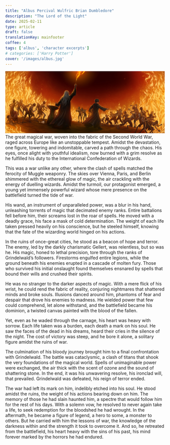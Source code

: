 ```yaml
---
title: "Albus Percival Wulfric Brian Dumbledore"
description: "The Lord of the Light"
date: 2025-02-11
type: article
draft: false
translationKey: mainfooter
coffee: 4
tags: ['albus', 'character excerpts']
# categories: ['Harry Potter']
cover: '/images/albus.jpg'
---
```


![Powerful Albus Dumbledore](/images/albus_powerful.jpg)
The great magical war, woven into the fabric of the Second World War, raged across Europe like an unstoppable tempest. Amidst the devastation, one figure, towering and indomitable, carved a path through the chaos. His eyes, once alight with youthful idealism, now burned with a grim resolve as he fulfilled his duty to the International Confederation of Wizards.

This was a war unlike any other, where the clash of spells matched the ferocity of Muggle weaponry. The skies over Vienna, Paris, and Berlin shimmered with the ethereal glow of magic, the air crackling with the energy of duelling wizards. Amidst the turmoil, our protagonist emerged, a young yet immensely powerful wizard whose mere presence on the battlefield turned the tide of war.

His wand, an instrument of unparalleled power, was a blur in his hand, unleashing torrents of magic that decimated enemy ranks. Entire battalions fell before him, their screams lost in the roar of spells. He moved with a deadly grace, his face a mask of cold determination. The weight of each life taken pressed heavily on his conscience, but he steeled himself, knowing that the fate of the wizarding world hinged on his actions.

In the ruins of once-great cities, he stood as a beacon of hope and terror. The enemy, led by the darkly charismatic Gellert, was relentless, but so was he. His magic, honed to lethal precision, tore through the ranks of Grindelwald’s followers. Firestorms engulfed entire legions, while the ground beneath his enemies erupted in a cascade of molten fury. Those who survived his initial onslaught found themselves ensnared by spells that bound their wills and crushed their spirits.

He was no stranger to the darker aspects of magic. With a mere flick of his wrist, he could rend the fabric of reality, conjuring nightmares that shattered minds and broke souls. Illusions danced around him, phantoms of fear and despair that drove his enemies to madness. He wielded power that few could comprehend, let alone withstand, and the battlefield became his dominion, a twisted canvas painted with the blood of the fallen.

Yet, even as he waded through the carnage, his heart was heavy with sorrow. Each life taken was a burden, each death a mark on his soul. He saw the faces of the dead in his dreams, heard their cries in the silence of the night. The cost of victory was steep, and he bore it alone, a solitary figure amidst the ruins of war.

The culmination of his bloody journey brought him to a final confrontation with Grindelwald. The battle was cataclysmic, a clash of titans that shook the very foundations of the magical world. Spells of unimaginable power were exchanged, the air thick with the scent of ozone and the sound of shattering stone. In the end, it was his unwavering resolve, his ironclad will, that prevailed. Grindelwald was defeated, his reign of terror ended.

The war had left its mark on him, indelibly etched into his soul. He stood amidst the ruins, the weight of his actions bearing down on him. The memory of those he had slain haunted him, a spectre that would follow him for the rest of his days. With a solemn vow, he resolved to never again take a life, to seek redemption for the bloodshed he had wrought.
In the aftermath, he became a figure of legend, a hero to some, a monster to others. But he carried with him the lessons of war, the knowledge of the darkness within and the strength it took to overcome it. And so, he retreated from the battlefield, his heart heavy with the sins of his past, his mind forever marked by the horrors he had endured.
